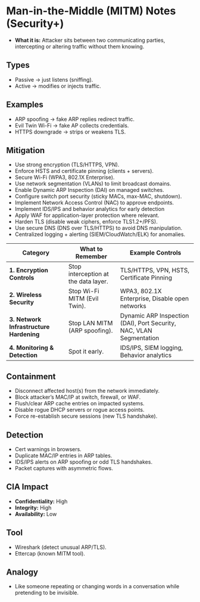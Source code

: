 # Man-in-the-Middle (MITM) Notes (Security+)

- **What it is:** Attacker sits between two communicating parties, intercepting or altering traffic without them knowing.

## Types
- Passive → just listens (sniffing).
- Active → modifies or injects traffic.

## Examples
- ARP spoofing → fake ARP replies redirect traffic.
- Evil Twin Wi-Fi → fake AP collects credentials.
- HTTPS downgrade → strips or weakens TLS.

## Mitigation 
- Use strong encryption (TLS/HTTPS, VPN).
- Enforce HSTS and certificate pinning (clients + servers).
- Secure Wi-Fi (WPA3, 802.1X Enterprise).
- Use network segmentation (VLANs) to limit broadcast domains.
- Enable Dynamic ARP Inspection (DAI) on managed switches.
- Configure switch port security (sticky MACs, max-MAC, shutdown).
- Implement Network Access Control (NAC) to approve endpoints.
- Implement IDS/IPS and behavior analytics for early detection
- Apply WAF for application-layer protection where relevant.
- Harden TLS (disable weak ciphers, enforce TLS1.2+/PFS).
- Use secure DNS (DNS over TLS/HTTPS) to avoid DNS manipulation.
- Centralized logging + alerting (SIEM/CloudWatch/ELK) for anomalies.

| Category                                | What to Remember                     | Example Controls                                                    |
| --------------------------------------- | ------------------------------------ | ------------------------------------------------------------------- |
| **1. Encryption Controls**              | Stop interception at the data layer. | TLS/HTTPS, VPN, HSTS, Certificate Pinning                           |
| **2. Wireless Security**                | Stop Wi-Fi MITM (Evil Twin).         | WPA3, 802.1X Enterprise, Disable open networks                      |
| **3. Network Infrastructure Hardening** | Stop LAN MITM (ARP spoofing).        | Dynamic ARP Inspection (DAI), Port Security, NAC, VLAN Segmentation |
| **4. Monitoring & Detection**           | Spot it early.                       | IDS/IPS, SIEM logging, Behavior analytics                           |


## Containment
- Disconnect affected host(s) from the network immediately.  
- Block attacker’s MAC/IP at switch, firewall, or WAF.  
- Flush/clear ARP cache entries on impacted systems.  
- Disable rogue DHCP servers or rogue access points.  
- Force re-establish secure sessions (new TLS handshake).  

## Detection
- Cert warnings in browsers.
- Duplicate MAC/IP entries in ARP tables.
- IDS/IPS alerts on ARP spoofing or odd TLS handshakes.
- Packet captures with asymmetric flows.

## CIA Impact
- **Confidentiality:** High
- **Integrity:** High
- **Availability:** Low

## Tool
- Wireshark (detect unusual ARP/TLS).
- Ettercap (known MITM tool).

## Analogy
- Like someone repeating or changing words in a conversation while pretending to be invisible.
